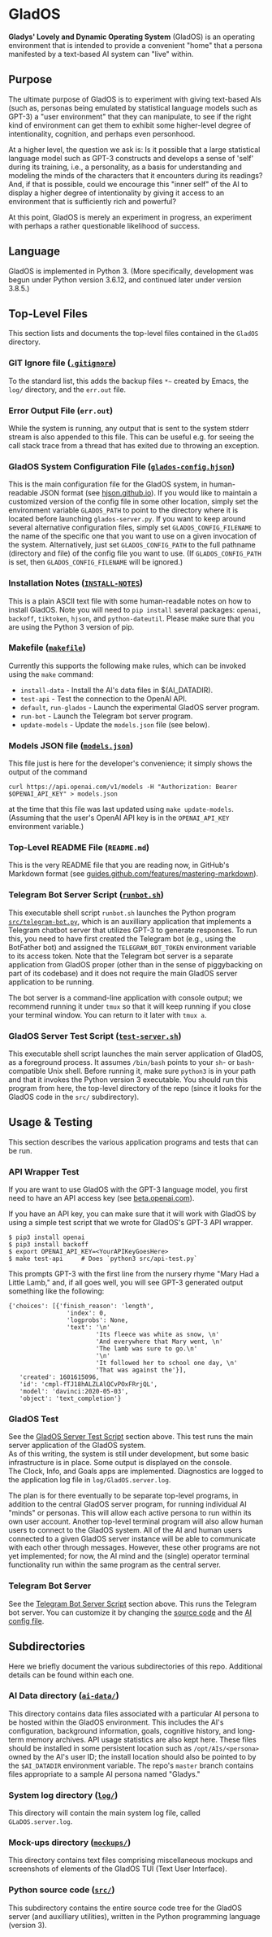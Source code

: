 # GladOS

**Gladys' Lovely and Dynamic Operating System** (GladOS) is an operating
environment that is intended to provide a convenient "home" that a
persona manifested by a text-based AI system can "live" within.

## Purpose

The ultimate purpose of GladOS is to experiment with giving text-based
AIs (such as, personas being emulated by statistical language models
such as GPT-3) a "user environment" that they can manipulate, to see
if the right kind of environment can get them to exhibit some
higher-level degree of intentionality, cognition, and perhaps even
personhood.

At a higher level, the question we ask is: Is it possible that a large
statistical language model such as GPT-3 constructs and develops a
sense of 'self' during its training, i.e., a personality, as a basis
for understanding and modeling the minds of the characters that it
encounters during its readings?  And, if that is possible, could we
encourage this "inner self" of the AI to display a higher degree of
intentionality by giving it access to an environment that is
sufficiently rich and powerful?

At this point, GladOS is merely an experiment in progress, an 
experiment with perhaps a rather questionable likelihood of success.

## Language

GladOS is implemented in Python 3.  (More specifically, development
was begun under Python version 3.6.12, and continued later under 
version 3.8.5.)

## Top-Level Files

This section lists and documents the top-level files contained in the
`GladOS` directory.

### GIT Ignore file ([`.gitignore`](.gitignore ".gitignore file"))

To the standard list, this adds the backup files `*~` created by
Emacs, the `log/` directory, and the `err.out` file.

### Error Output File (`err.out`)

While the system is running, any output that is sent to the system
stderr stream is also appended to this file.  This can be useful
e.g. for seeing the call stack trace from a thread that has exited due
to throwing an exception.

### GladOS System Configuration File ([`glados-config.hjson`](glados-config.hjson "glados-config.hjson file"))

This is the main configuration file for the GladOS system, in
human-readable JSON format (see
[hjson.github.io](https://hjson.github.io/)).  If you would like to
maintain a customized version of the config file in some other
location, simply set the environment variable `GLADOS_PATH` to point
to the directory where it is located before launching
`glados-server.py`.  If you want to keep around several alternative
configuration files, simply set `GLADOS_CONFIG_FILENAME` to the name
of the specific one that you want to use on a given invocation of the
system.  Alternatively, just set `GLADOS_CONFIG_PATH` to the full
pathname (directory and file) of the config file you want to use.  (If
`GLADOS_CONFIG_PATH` is set, then `GLADOS_CONFIG_FILENAME` will be
ignored.)

### Installation Notes ([`INSTALL-NOTES`](INSTALL-NOTES "INSTALL-NOTES file"))

This is a plain ASCII text file with some human-readable notes on how
to install GladOS.  Note you will need to `pip install` several packages: 
`openai`, `backoff`, `tiktoken`, `hjson`, and `python-dateutil`.  Please 
make sure that you are using the Python 3 version of pip.

### Makefile ([`makefile`](makefile "makefile"))

Currently this supports the following make rules, which can be invoked using the ``make`` command:

* ``install-data`` - Install the AI's data files in $(AI_DATADIR).
* ``test-api`` - Test the connection to the OpenAI API.
* ``default``, ``run-glados`` - Launch the experimental GladOS server program.
* ``run-bot`` - Launch the Telegram bot server program.
* ``update-models`` - Update the ``models.json`` file (see below).

### Models JSON file ([`models.json`](models.json "models.json file"))

This file just is here for the developer's convenience; it simply shows the output of the command

    curl https://api.openai.com/v1/models -H "Authorization: Bearer $OPENAI_API_KEY" > models.json

at the time that this file was last updated using ``make
update-models``. (Assuming that the user's OpenAI API key is in the
`OPENAI_API_KEY` environment variable.)

### Top-Level README File (`README.md`)

This is the very README file that you are reading now, in GitHub's
Markdown format (see
[guides.github.com/features/mastering-markdown](https://guides.github.com/features/mastering-markdown/)).

### <a name="telegram-server">Telegram Bot Server Script</a> ([`runbot.sh`](runbot.sh "runbot.sh file"))

This executable shell script `runbot.sh` launches the Python program 
[`src/telegram-bot.py`](src/telegram-bot.py "src/telegram-bot.py file"), 
which is an auxilliary application that implements a Telegram chatbot 
server that utilizes GPT-3 to generate responses.  To run this, you 
need to have first created the Telegram bot (e.g., using the BotFather 
bot) and assigned the `TELEGRAM_BOT_TOKEN` environment variable to its 
access token. Note that the Telegram bot server is a separate 
application from GladOS proper (other than in the sense of piggybacking 
on part of its codebase) and it does not require the main GladOS server 
application to be running.

The bot server is a command-line application with console output; we 
recommend running it under `tmux` so that it will keep running if you
close your terminal window. You can return to it later with `tmux a`.

### <a name="glados-server">GladOS Server Test Script</a> ([`test-server.sh`](test-server.sh "test-server.sh file"))

This executable shell script launches the main server application of
GladOS, as a foreground process.  It assumes `/bin/bash` points to
your `sh`- or `bash`-compatible Unix shell.  Before running it, make
sure `python3` is in your path and that it invokes the Python version
3 executable.  You should run this program from here, the top-level
directory of the repo (since it looks for the GladOS code in the `src/`
subdirectory).

## Usage & Testing

This section describes the various application programs and tests that can be run.

### API Wrapper Test

If you are want to use GladOS with the GPT-3 language model, you first
need to have an API access key (see
[beta.openai.com](https://beta.openai.com/)).

If you have an API key, you can make sure that it will work with
GladOS by using a simple test script that we wrote for GladOS's GPT-3
API wrapper.

    $ pip3 install openai
    $ pip3 install backoff
    $ export OPENAI_API_KEY=<YourAPIKeyGoesHere>
    $ make test-api		# Does `python3 src/api-test.py`

This prompts GPT-3 with the first line from the nursery rhyme "Mary
Had a Little Lamb," and, if all goes well, you will see GPT-3
generated output something like the following:

    {'choices': [{'finish_reason': 'length',
                    'index': 0,
                    'logprobs': None,
                    'text': '\n'
                            'Its fleece was white as snow, \n'
                            'And everywhere that Mary went, \n'
                            'The lamb was sure to go.\n'
                            '\n'
                            'It followed her to school one day, \n'
                            'That was against the'}],
       'created': 1601615096,
       'id': 'cmpl-fTJ18hALZLAlQCvPOxFRrjQL',
       'model': 'davinci:2020-05-03',
       'object': 'text_completion'}

### GladOS Test

See the [GladOS Server Test Script](#glados-server) section 
above.  This test runs the main server application of the GladOS system.  
As of this writing, the system is still under development, but some basic 
infrastructure is in place.  Some output is displayed on the console.  
The Clock, Info, and Goals apps are implemented.  Diagnostics are logged 
to the application log file in `log/GladOS.server.log`.

The plan is for there eventually to be separate top-level programs, in
addition to the central GladOS server program, for running individual
AI "minds" or personas. This will allow each active persona to run
within its own user account. Another top-level terminal program will
also allow human users to connect to the GladOS system. All of the AI
and human users connected to a given GladOS server instance will be
able to communicate with each other through messages. However, these
other programs are not yet implemented; for now, the AI mind and the
(single) operator terminal functionality run within the same program
as the central server.

### Telegram Bot Server

See the [Telegram Bot Server Script](#telegram-server)
section above.  This runs the Telegram bot server.  You can customize
it by changing the [source code](src/telegram-bot.py) and the [AI 
config file](ai-data/ai-config.hjson).

## Subdirectories

Here we briefly document the various subdirectories of this repo.
Additional details can be found within each one.

### AI Data directory ([`ai-data/`](ai-data "ai-data/ subdirectory"))

This directory contains data files associated with a particular AI
persona to be hosted within the GladOS environment.  This includes the
AI's configuration, background information, goals, cognitive history,
and long-term memory archives.  API usage statistics are also kept
here.  These files should be installed in some persistent location
such as `/opt/AIs/<persona>` owned by the AI's user ID; the install
location should also be pointed to by the `$AI_DATADIR` environment
variable.  The repo's `master` branch contains files appropriate to 
a sample AI persona named "Gladys."

### System log directory ([`log/`](log "log/ subdirectory"))

This directory will contain the main system log file, called
`GLaDOS.server.log`.

### Mock-ups directory ([`mockups/`](mockups "mockups/ subdirectory"))

This directory contains text files comprising miscellaneous mockups
and screenshots of elements of the GladOS TUI (Text User Interface).

### Python source code ([`src/`](src "src/ subdirectory"))

This subdirectory contains the entire source code tree for the GladOS
server (and auxilliary utilities), written in the Python programming
language (version 3).
